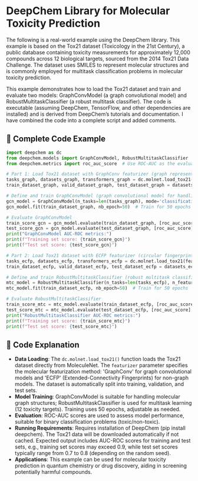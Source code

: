 # DeepChem Library for Molecular Toxicity Prediction
The following is a real-world example using the DeepChem library. This example is based on the Tox21 dataset (Toxicology in the 21st Century), a public database containing toxicity measurements for approximately 12,000 compounds across 12 biological targets, sourced from the 2014 Tox21 Data Challenge. The dataset uses SMILES to represent molecular structures and is commonly employed for multitask classification problems in molecular toxicity prediction.

This example demonstrates how to load the Tox21 dataset and train and evaluate two models: GraphConvModel (a graph convolutional model) and RobustMultitaskClassifier (a robust multitask classifier). The code is executable (assuming DeepChem, TensorFlow, and other dependencies are installed) and is derived from DeepChem’s tutorials and documentation. I have combined the code into a complete script and added comments.

## 📖 Complete Code Example
```python
import deepchem as dc
from deepchem.models import GraphConvModel, RobustMultitaskClassifier
from deepchem.metrics import roc_auc_score  # Use ROC-AUC as the evaluation metric

# Part 1: Load Tox21 dataset with GraphConv featurizer (graph representation)
tasks_graph, datasets_graph, transformers_graph = dc.molnet.load_tox21(featurizer='GraphConv')
train_dataset_graph, valid_dataset_graph, test_dataset_graph = datasets_graph

# Define and train GraphConvModel (graph convolutional model for handling molecular graph structures)
gcn_model = GraphConvModel(n_tasks=len(tasks_graph), mode='classification', dropout=0.2)
gcn_model.fit(train_dataset_graph, nb_epoch=50)  # Train for 50 epochs

# Evaluate GraphConvModel
train_score_gcn = gcn_model.evaluate(train_dataset_graph, [roc_auc_score], transformers_graph)
test_score_gcn = gcn_model.evaluate(test_dataset_graph, [roc_auc_score], transformers_graph)
print("GraphConvModel AUC-ROC metrics:")
print(f"Training set score: {train_score_gcn}")
print(f"Test set score: {test_score_gcn}")

# Part 2: Load Tox21 dataset with ECFP featurizer (circular fingerprint representation, non-graph model)
tasks_ecfp, datasets_ecfp, transformers_ecfp = dc.molnet.load_tox21(featurizer='ECFP')
train_dataset_ecfp, valid_dataset_ecfp, test_dataset_ecfp = datasets_ecfp

# Define and train RobustMultitaskClassifier (robust multitask classifier)
mtc_model = RobustMultitaskClassifier(n_tasks=len(tasks_ecfp), n_features=1024, layer_sizes=[1000], dropout=0.5)
mtc_model.fit(train_dataset_ecfp, nb_epoch=50)  # Train for 50 epochs

# Evaluate RobustMultitaskClassifier
train_score_mtc = mtc_model.evaluate(train_dataset_ecfp, [roc_auc_score], transformers_ecfp)
test_score_mtc = mtc_model.evaluate(test_dataset_ecfp, [roc_auc_score], transformers_ecfp)
print("RobustMultitaskClassifier AUC-ROC metrics:")
print(f"Training set score: {train_score_mtc}")
print(f"Test set score: {test_score_mtc}")
```

## 📖 Code Explanation
- **Data Loading**: The `dc.molnet.load_tox21()` function loads the Tox21 dataset directly from MoleculeNet. The `featurizer` parameter specifies the molecular featurization method: 'GraphConv' for graph convolutional models and 'ECFP' (Extended-Connectivity Fingerprints) for non-graph models. The dataset is automatically split into training, validation, and test sets.
- **Model Training**: GraphConvModel is suitable for handling molecular graph structures; RobustMultitaskClassifier is used for multitask learning (12 toxicity targets). Training uses 50 epochs, adjustable as needed.
- **Evaluation**: ROC-AUC scores are used to assess model performance, suitable for binary classification problems (toxic/non-toxic).
- **Running Requirements**: Requires installation of DeepChem (pip install deepchem). The Tox21 data will be downloaded automatically if not cached. Expected output includes AUC-ROC scores for training and test sets, e.g., training set scores may exceed 0.9, while test set scores typically range from 0.7 to 0.8 (depending on the random seed).
- **Applications**: This example can be used for molecular toxicity prediction in quantum chemistry or drug discovery, aiding in screening potentially harmful compounds.
